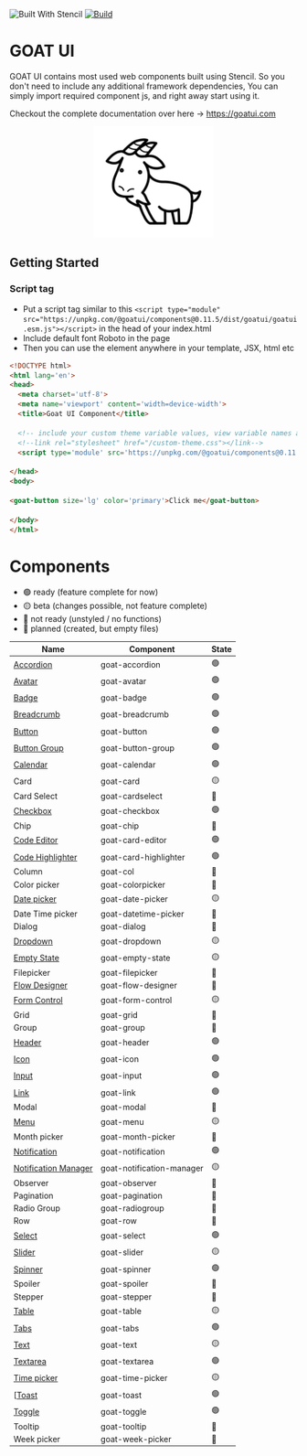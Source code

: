 ![Built With Stencil](https://img.shields.io/badge/-Built%20With%20Stencil-16161d.svg?logo=data%3Aimage%2Fsvg%2Bxml%3Bbase64%2CPD94bWwgdmVyc2lvbj0iMS4wIiBlbmNvZGluZz0idXRmLTgiPz4KPCEtLSBHZW5lcmF0b3I6IEFkb2JlIElsbHVzdHJhdG9yIDE5LjIuMSwgU1ZHIEV4cG9ydCBQbHVnLUluIC4gU1ZHIFZlcnNpb246IDYuMDAgQnVpbGQgMCkgIC0tPgo8c3ZnIHZlcnNpb249IjEuMSIgaWQ9IkxheWVyXzEiIHhtbG5zPSJodHRwOi8vd3d3LnczLm9yZy8yMDAwL3N2ZyIgeG1sbnM6eGxpbms9Imh0dHA6Ly93d3cudzMub3JnLzE5OTkveGxpbmsiIHg9IjBweCIgeT0iMHB4IgoJIHZpZXdCb3g9IjAgMCA1MTIgNTEyIiBzdHlsZT0iZW5hYmxlLWJhY2tncm91bmQ6bmV3IDAgMCA1MTIgNTEyOyIgeG1sOnNwYWNlPSJwcmVzZXJ2ZSI%2BCjxzdHlsZSB0eXBlPSJ0ZXh0L2NzcyI%2BCgkuc3Qwe2ZpbGw6I0ZGRkZGRjt9Cjwvc3R5bGU%2BCjxwYXRoIGNsYXNzPSJzdDAiIGQ9Ik00MjQuNywzNzMuOWMwLDM3LjYtNTUuMSw2OC42LTkyLjcsNjguNkgxODAuNGMtMzcuOSwwLTkyLjctMzAuNy05Mi43LTY4LjZ2LTMuNmgzMzYuOVYzNzMuOXoiLz4KPHBhdGggY2xhc3M9InN0MCIgZD0iTTQyNC43LDI5Mi4xSDE4MC40Yy0zNy42LDAtOTIuNy0zMS05Mi43LTY4LjZ2LTMuNkgzMzJjMzcuNiwwLDkyLjcsMzEsOTIuNyw2OC42VjI5Mi4xeiIvPgo8cGF0aCBjbGFzcz0ic3QwIiBkPSJNNDI0LjcsMTQxLjdIODcuN3YtMy42YzAtMzcuNiw1NC44LTY4LjYsOTIuNy02OC42SDMzMmMzNy45LDAsOTIuNywzMC43LDkyLjcsNjguNlYxNDEuN3oiLz4KPC9zdmc%2BCg%3D%3D&colorA=16161d&style=flat-square)
[![Build](https://github.com/goatui/components/workflows/Build/badge.svg)](https://github.com/goatui/components/actions?workflow=Build)



# GOAT UI

GOAT UI contains most used web components built using Stencil. So you don't need to include any additional framework
dependencies, You can simply import required component js, and right away start using it.

Checkout the complete documentation over here -> https://goatui.com

<div align="center">
  <img alt="GOAT UI LOGO" src="https://raw.githubusercontent.com/goatui/components/gh-pages/assets/img/goat.svg" width="210">
</div>

## Getting Started

### Script tag

- Put a script tag similar to
  this `<script type="module" src="https://unpkg.com/@goatui/components@0.11.5/dist/goatui/goatui.esm.js"></script>` in
  the head of your index.html
- Include default font Roboto in the page
- Then you can use the element anywhere in your template, JSX, html etc

```html
<!DOCTYPE html>
<html lang='en'>
<head>
  <meta charset='utf-8'>
  <meta name='viewport' content='width=device-width'>
  <title>Goat UI Component</title>

  <!-- include your custom theme variable values, view variable names at https://unpkg.com/@goatui/components@0.11.5/dist/goatui/assets/styles/theme.css -->
  <!--link rel="stylesheet" href="/custom-theme.css"></link-->
  <script type='module' src='https://unpkg.com/@goatui/components@0.11.5/dist/goatui/goatui.esm.js'></script>

</head>
<body>

<goat-button size='lg' color='primary'>Click me</goat-button>

</body>
</html>
```

# Components

- 🟢 ready (feature complete for now)
- 🟡 beta (changes possible, not feature complete)
- 🔴 not ready (unstyled / no functions)
- 🔵 planned (created, but empty files)

| Name                                                                    | Component                 | State |
|-------------------------------------------------------------------------|---------------------------|-------|
| [Accordion](https://goatui.com/components/accordion)                    | goat-accordion            | 🟢    |
| [Avatar](https://goatui.com/components/avatar)                          | goat-avatar               | 🟢    |
| [Badge](https://goatui.com/components/badge)                            | goat-badge                | 🟢    |
| [Breadcrumb](https://goatui.com/components/breadcrumb)                  | goat-breadcrumb           | 🟢    |
| [Button](https://goatui.com/components/button)                          | goat-button               | 🟢    |
| [Button Group](https://goatui.com/components/button-group)              | goat-button-group         | 🟢    |
| [Calendar](https://goatui.com/components/calendar)                      | goat-calendar             | 🟢    |
| Card                                                                    | goat-card                 | 🟡    |
| Card Select                                                             | goat-cardselect           | 🔵    |
| [Checkbox](https://goatui.com/components/checkbox)                      | goat-checkbox             | 🟢    |
| Chip                                                                    | goat-chip                 | 🔵    |
| [Code Editor](https://goatui.com/components/code-editor)                | goat-card-editor          | 🟢    |
| [Code Highlighter](https://goatui.com/components/code-highlighter)      | goat-card-highlighter     | 🟢    |
| Column                                                                  | goat-col                  | 🔵    |
| Color picker                                                            | goat-colorpicker          | 🔵    |
| [Date picker](https://goatui.com/components/date-picker)                | goat-date-picker          | 🟡    |
| Date Time picker                                                        | goat-datetime-picker      | 🔵    |
| Dialog                                                                  | goat-dialog               | 🔵    |
| [Dropdown](https://goatui.com/components/dropdown)                      | goat-dropdown             | 🟡    |
| [Empty State](https://goatui.com/components/empty-state)                | goat-empty-state          | 🟡    |
| Filepicker                                                              | goat-filepicker           | 🔵    |
| [Flow Designer ](https://goatui.com/components/flow-designer)           | goat-flow-designer        | 🔵    |
| [Form Control](https://goatui.com/components/form-control)              | goat-form-control         | 🟡    |
| Grid                                                                    | goat-grid                 | 🔵    |
| Group                                                                   | goat-group                | 🔵    |
| [Header](https://goatui.com/components/header)                          | goat-header               | 🟢    |
| [Icon](https://goatui.com/components/icon)                              | goat-icon                 | 🟢    |
| [Input](https://goatui.com/components/input)                            | goat-input                | 🟢    |
| [Link](https://goatui.com/components/link)                              | goat-link                 | 🟢    |
| Modal                                                                   | goat-modal                | 🔵    |
| [Menu](https://goatui.com/components/menu)                              | goat-menu                 | 🟡    |
| Month picker                                                            | goat-month-picker         | 🔵    |
| [Notification](https://goatui.com/components/notification)              | goat-notification         | 🟢    |
| [Notification Manager](https://goatui.com/components/notification-manager) | goat-notification-manager | 🟡    |
| Observer                                                                | goat-observer             | 🔵    |
| Pagination                                                              | goat-pagination           | 🔵    |
| Radio Group                                                             | goat-radiogroup           | 🔵    |
| Row                                                                     | goat-row                  | 🔵    |
| [Select](https://goatui.com/components/select)                          | goat-select               | 🟢    |
| [Slider](https://goatui.com/components/slider)                          | goat-slider               | 🟡    |
| [Spinner](https://goatui.com/components/spinner)                        | goat-spinner              | 🟢    |
| Spoiler                                                                 | goat-spoiler              | 🔵    |
| Stepper                                                                 | goat-stepper              | 🔵    |
| [Table](https://goatui.com/components/table)                            | goat-table                | 🟡    |
| [Tabs](https://goatui.com/components/tabs)                              | goat-tabs                 | 🟢    |
| [Text](https://goatui.com/components/text)                              | goat-text                 | 🟡    |
| [Textarea](https://goatui.com/components/textarea)                      | goat-textarea             | 🟢    |
| [Time picker](https://goatui.com/components/time-picker)                | goat-time-picker          | 🟡    |
| [[Toast](https://goatui.com/components/toast)                           | goat-toast                | 🟢    |
| [Toggle](https://goatui.com/components/toggle)                          | goat-toggle               | 🟢    |
| Tooltip                                                                 | goat-tooltip              | 🔵    |
| Week picker                                                             | goat-week-picker          | 🔵    |

